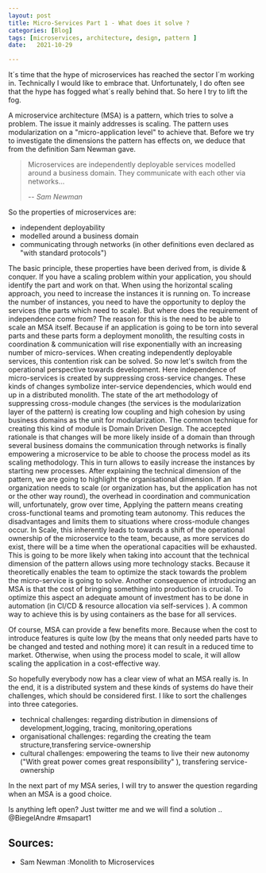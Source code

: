 ```yaml
---
layout: post
title: Micro-Services Part 1 - What does it solve ?
categories: [Blog]
tags: [microservices, architecture, design, pattern ]
date:   2021-10-29

---
```

It´s time that the hype of microservices has reached the sector I´m working in. Technically I would like to embrace that. Unfortunately, I do often see that the hype has fogged what´s really behind that. So here I try to lift the fog.

A microservice architecture (MSA) is a pattern, which tries to solve a problem. The issue it mainly addresses is scaling. The pattern uses modularization on a "micro-application level" to achieve that. Before we try to investigate the dimensions the pattern has effects on, we deduce that from the definition Sam Newman gave.

>  Microservices are independently deployable services modelled around a business domain. They communicate with each other via networks...
>
> -- <cite>Sam Newman</cite>
 
 So the properties of microservices are:
+ independent deployability
+ modelled around a business domain
+ communicating through networks (in other definitions even declared as "with standard protocols")

The basic principle, these properties have been derived from, is divide & conquer. If you have a scaling problem within your application, you should identify the part and work on that. When using the horizontal scaling approach, you need to increase the instances it is running on. To increase the number of instances, you need to have the opportunity to deploy the services (the parts which need to scale).
But where does the requirement of independence come from? 
The reason for this is the need to be able to scale an MSA itself. Because if an application is going to be torn into several parts and these parts form a deployment monolith, the resulting costs in coordination & communication will rise exponentially with an increasing number of micro-services. When creating independently deployable services, this contention risk can be solved. 
So now let's switch from the operational perspective towards development. 
Here independence of micro-services is created by suppressing cross-service changes. These kinds of changes symbolize inter-service dependencies, which would end up in a distributed monolith. The state of the art methodology of suppressing cross-module changes (the services is the modularization layer of the pattern) is creating low coupling and high cohesion by using business domains as the unit for modularization. The common technique for creating this kind of module is Domain Driven Design. The accepted rationale is that changes will be more likely inside of a domain than through several business domains
the communication through networks is finally empowering a microservice to be able to choose the process model as its scaling methodology. This in turn allows to easily increase the instances by starting new processes.
After explaining the technical dimension of the pattern, we are going to highlight the organisational dimension. If an organization needs to scale (or organization has, but the application has not or the other way round), the overhead in coordination and communication will, unfortunately, grow over time, Applying the pattern means creating cross-functional teams and promoting team autonomy. This reduces the disadvantages and limits them to situations where cross-module changes occur. In Scale, this inherently leads to towards a shift of the operational ownership of the microservice to the team, because, as more services do exist, there will be a time when the operational capacities will be exhausted. This is going to be more likely when taking into account that the technical dimension of the pattern allows using more technology stacks. Because it theoretically enables the team to optimize the stack towards the problem the micro-service is going to solve.
Another consequence of introducing an MSA is that the cost of bringing something into production is crucial. To optimize this aspect an adequate amount of investment has to be done in automation (in CI/CD & resource allocation via self-services ). A common way to achieve this is by using containers as the base for all services.

Of course, MSA can provide a few benefits more. Because when the cost to introduce features is quite low (by the means that only needed parts have to be changed and tested and nothing more) it can result in a reduced time to market. Otherwise, when using the process model to scale, it will allow scaling the application in a cost-effective way. 


So hopefully everybody now has a clear view of what an MSA really is. In the end, it is a distributed system and these kinds of systems do have their challenges, which should be considered first. I like to sort the challenges into three categories.

 
* technical challenges: regarding distribution in dimensions of development,logging, tracing, monitoring,operations
* organisational challenges: regarding the creating the team structure,transfering service-ownership 
* cultural challenges: empowering the teams to live their new autonomy ("With great power comes great responsibility" ), transfering service-ownership

In the next part of my MSA series, I will try to answer the question regarding when an MSA is a good choice.


Is anything left open? Just twitter me and we will find a solution .. @BiegelAndre #msapart1
 


## Sources:

* Sam Newman :Monolith to Microservices

 